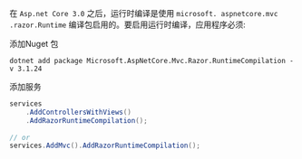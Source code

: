 在 `Asp.net Core 3.0` 之后，运行时编译是使用 `microsoft. aspnetcore.mvc .razor.Runtime` 编译包启用的。要启用运行时编译，应用程序必须:



添加Nuget 包

```
dotnet add package Microsoft.AspNetCore.Mvc.Razor.RuntimeCompilation -v 3.1.24
```



添加服务

```c#
services
    .AddControllersWithViews()
    .AddRazorRuntimeCompilation();
    
// or
services.AddMvc().AddRazorRuntimeCompilation();  
```

